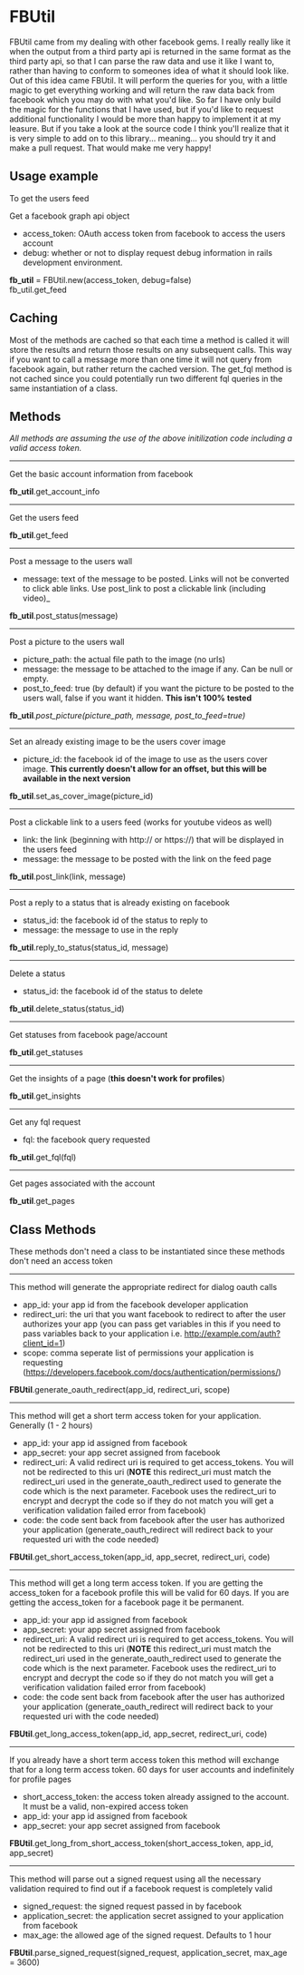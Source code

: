 # FBUtil #

FBUtil came from my dealing with other facebook gems. I really really like it when the output from a third party api is returned in the same format as the third party api, so that I can parse the raw data and use it like I want to, rather than having to conform to someones idea of what it should look like. Out of this idea came FBUtil. It will perform the queries for you, with a little magic to get everything working and will return the raw data back from facebook which you may do with what you'd like. So far I have only build the magic for the functions that I have used, but if you'd like to request additional functionality I would be more than happy to implement it at my leasure. But if you take a look at the source code I think you'll realize that it is very simple to add on to this library... meaning... you should try it and make a pull request. That would make me very happy!

## Usage example ##

To get the users feed

Get a facebook graph api object  
 * access_token: OAuth access token from facebook to access the users account  
 * debug: whether or not to display request debug information in rails development environment.  

**fb_util** = FBUtil.new(access_token, debug=false)  
fb_util.get_feed

## Caching ##

Most of the methods are cached so that each time a method is called it will store the results and return those results on any subsequent calls. This way if you want to call a message more than one time it will not query from facebook again, but rather return the cached version. The get_fql method is not cached since you could potentially run two different fql queries in the same instantiation of a class.

## Methods ##
_All methods are assuming the use of the above initilization code including a valid access token._  

- - -

Get the basic account information from facebook  

**fb_util**.get\_account\_info

- - -

Get the users feed  

**fb_util**.get\_feed

- - -

Post a message to the users wall  
*  message: text of the message to be posted. Links will not be converted to click able links. Use post_link to post a clickable link (including video)_  

**fb_util**.post\_status(message)

- - -

Post a picture to the users wall  
*  picture\_path: the actual file path to the image (no urls)  
*  message: the message to be attached to the image if any. Can be null or empty.  
*  post\_to\_feed: true (by default) if you want the picture to be posted to the users wall, false if you want it hidden. **This isn't 100% tested**  

**fb_util**_.post_picture(picture_path, message, post_to_feed=true)_

- - -

Set an already existing image to be the users cover image  
*  picture\_id: the facebook id of the image to use as the users cover image. **This currently doesn't allow for an offset, but this will be available in the next version**  

**fb_util**.set\_as\_cover\_image(picture\_id)

- - -

Post a clickable link to a users feed (works for youtube videos as well)  
*  link: the link (beginning with http:// or https://) that will be displayed in the users feed  
*  message: the message to be posted with the link on the feed page  

**fb_util**.post\_link(link, message)

- - - 

Post a reply to a status that is already existing on facebook
*  status\_id: the facebook id of the status to reply to  
*  message: the message to use in the reply  

**fb_util**.reply\_to\_status(status\_id, message)

- - - 

Delete a status  
*  status\_id: the facebook id of the status to delete  

**fb_util**.delete_status(status\_id)

- - - 

Get statuses from facebook page/account  

**fb_util**.get\_statuses

- - - 

Get the insights of a page (**this doesn't work for profiles**)  

**fb_util**.get\_insights

- - - 

Get any fql request  
*  fql: the facebook query requested  

**fb_util**.get\_fql(fql)

- - -

Get pages associated with the account  

**fb_util**.get\_pages

## Class Methods ##
These methods don't need a class to be instantiated since these methods don't need an access token  

- - -

This method will generate the appropriate redirect for dialog oauth calls
*  app_id: your app id from the facebook developer application  
*  redirect_uri: the uri that you want facebook to redirect to after the user authorizes your app (you can pass get variables in this if you need to pass variables back to your application i.e. http://example.com/auth?client_id=1)  
*  scope: comma seperate list of permissions your application is requesting (https://developers.facebook.com/docs/authentication/permissions/)  

**FBUtil**.generate_oauth_redirect(app_id, redirect_uri, scope)

- - -

This method will get a short term access token for your application. Generally (1 - 2 hours)
*  app_id: your app id assigned from facebook  
*  app_secret: your app secret assigned from facebook  
*  redirect_uri: A valid redirect uri is required to get access_tokens. You will not be redirected to this uri (**NOTE** this redirect_uri must match the redirect_uri used in the generate_oauth_redirect used to generate the code which is the next parameter. Facebook uses the redirect_uri to encrypt and decrypt the code so if they do not match you will get a verification validation failed error from facebook) 
*  code: the code sent back from facebook after the user has authorized your application (generate_oauth_redirect will redirect back to your requested uri with the code needed)  

**FBUtil**.get_short_access_token(app_id, app_secret, redirect_uri, code)

- - -

This method will get a long term access token. If you are getting the access_token for a facebook profile this will be valid for 60 days. If you are getting the access_token for a facebook page it be permanent.
*  app_id: your app id assigned from facebook   
*  app_secret: your app secret assigned from facebook  
*  redirect_uri: A valid redirect uri is required to get access_tokens. You will not be redirected to this uri (**NOTE** this redirect_uri must match the redirect_uri used in the generate_oauth_redirect used to generate the code which is the next parameter. Facebook uses the redirect_uri to encrypt and decrypt the code so if they do not match you will get a verification validation failed error from facebook)
*  code: the code sent back from facebook after the user has authorized your application (generate_oauth_redirect will redirect back to your requested uri with the code needed)  

**FBUtil**.get_long_access_token(app_id, app_secret, redirect_uri, code)

- - -

If you already have a short term access token this method will exchange that for a long term access token. 60 days for user accounts and indefinitely for profile pages
*  short_access_token: the access token already assigned to the account. It must be a valid, non-expired access token  
*  app_id: your app id assigned from facebook  
*  app_secret: your app secret assigned from facebook  

**FBUtil**.get_long_from_short_access_token(short_access_token, app_id, app_secret)

- - -

This method will parse out a signed request using all the necessary validation required to find out if a facebook request is completely valid  
*  signed_request: the signed request passed in by facebook  
*  application_secret: the application secret assigned to your application from facebook  
*  max_age: the allowed age of the signed request. Defaults to 1 hour  

**FBUtil**.parse_signed_request(signed_request, application_secret, max_age = 3600)
